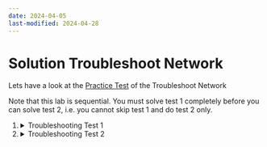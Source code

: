 ```yaml
---
date: 2024-04-05
last-modified: 2024-04-28
---
```

# Solution Troubleshoot Network

Lets have a look at the [Practice Test](https://kodekloud.com/topic/practice-test-troubleshoot-network/) of the Troubleshoot Network

Note that this lab is sequential. You must solve test 1 completely before you can solve test 2, i.e. you cannot skip test 1 and do test 2 only.

1. <details>
   <summary>Troubleshooting Test 1</summary>

   We are asked to ensure all the components are working, so first let's examine the cluster to see what state it is in.

   How many nodes, and their status?

   ```
   kubectl get nodes
   ```

   Seems OK...

   Next, the pods

   ```
   kubectl get pods -A
   ```

   Now we see that the `webapp` and `mysql` pods are stuck at `ContainerCreating`. We need to describe the pods and check the errors.

   You will note that they are complaining about `network: unable to allocate IP address`, so clearly we have a networking issue.

   When you did the `get pods` above, did you see any evidence of network support containers, like `flannel` or `weave`?

   No - so we need to install networking support.

   Let's install `Weave`

   ```
   kubectl apply -f https://github.com/weaveworks/weave/releases/download/v2.8.1/weave-daemonset-k8s.yaml
   ```

   Now wait for a minute or so for it to initialize, then check the application pods

   ```
   kubectl get pods -n triton
   ```

   </details>


1. <details>
   <summary>Troubleshooting Test 2</summary>

   Once again let's examine the cluster to see what state it is in.

   How many nodes, and their status?

   ```
   kubectl get nodes
   ```

   Seems OK...

   Next, the pods

   ```
   kubectl get pods -A
   ```

   The kube-proxy pod is not running. It is actually crash-looping which means it tries to start, then fails. As a result the rules needed to allow connectivity to the services have not been created. First place to look when diagnosing CrashLoopBackoff is the pod logs.

   1. Check the logs of the kube-proxy pod

      ```
      kubectl -n kube-system logs <name_of_the_kube_proxy_pod>
      ```

      We see that it cannot find a configuration file.

      Now try looking for the configuration in case it has a different name

      ```
      ls -l /var/lib/kube-proxy
      ```

      The directory is not found!

   1. Inspect the pod template spec in the `kube-proxy` daemonset.

      ```
      kubectl get ds -n kube-system kube-proxy -o yaml | less
      ```

      Scroll around and check volumes and volume mounts. Notice that a config map is mounted at the path `/var/lib/kube-proxy` within the pod.

   1. Inspect the config map

      ```
      kubectl describe cm -n kube-system kube-proxy
      ```

      Here we see that the files mounted by the config map are `config.conf` and `kubeconfig.conf`, but _not_ `configuration.conf`.

      These two files are

      * `config.conf` - This is the actual configuration that kube-proxy needs to load. This file refers to `kubeconfig.conf`
      * `kubeconfig.conf` - This is simply a a kubeconfig file, same as you will find on the lab terminal in `~/.kube/config`. It is the credentials and address for kube-proxy to talk to the api server.

   1. Fix the command line arguments to `kube-proxy`

      ```
      kubectl edit ds -n kube-system kube-proxy
      ```

      Set the correct filename

      ```
      --config=/var/lib/kube-proxy/config.conf
      ```

      Finally, confirm it is running.

      ```
      kubectl get pods -n kube-system
      ```

   </details>
